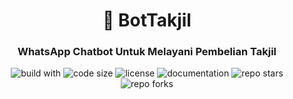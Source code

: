 <h1 align="center">🤖 BotTakjil</h1>
<h3 align="center">WhatsApp Chatbot Untuk Melayani Pembelian Takjil</h3>
<p align="center">
  <img alt="build with" src="https://img.shields.io/badge/build%20with-python%2C%20flask%2C%20twillio-blue">
  <img alt="code size" src="https://img.shields.io/github/languages/code-size/dikyindrah/BotTakjil">
  <img alt="license" src="https://img.shields.io/badge/license-MIT-yellow">
  <img alt="documentation" src='https://img.shields.io/badge/documentation-README-yellow'>
  <img alt="repo stars" src="https://img.shields.io/github/stars/dikyindrah/BotTakjil?style=social">
  <img alt="repo forks" src="https://img.shields.io/github/forks/dikyindrah/BotTakjil?style=social">
</p>


